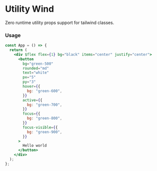 # Utility Wind

Zero runtime utility props support for tailwind classes.

### Usage

```jsx
const App = () => {
  return (
    <div $flex flex={1} bg="black" items="center" justify="center">
      <button
        bg="green-500"
        rounded="md"
        text="white"
        px="5"
        py="3"
        hover={{
          bg: "green-600",
        }}
        active={{
          bg: "green-700",
        }}
        focus={{
          bg: "green-800",
        }}
        focus-visible={{
          bg: "green-900",
        }}
      >
        Hello world
      </button>
    </div>
  );
};
```
